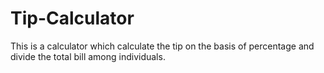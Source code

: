 # Tip-Calculator
This is a calculator which calculate the tip on the basis of percentage and divide the total bill among individuals.
